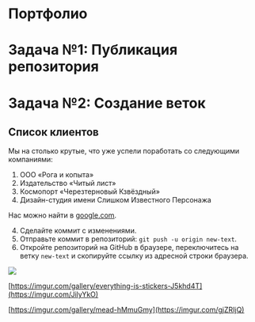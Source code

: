 # Портфолио

# Задача №1: Публикация репозитория

# Задача №2: Создание веток

## Список клиентов
Мы на столько крутые, что уже успели поработать со следующими компаниями:

1. ООО «Рога и копыта»
2. Издательство «Читый лист»
3. Космопорт «Черезтерновый Кзвёздный»
4. Дизайн-студия имени Слишком Известного Персонажа
   
Нас можно найти в <u>[google.com](https://google.com)</u>.

4. Сделайте коммит с изменениями.
5. Отправьте коммит в репозиторий: ```git push -u origin new-text```.
6. Откройте репозиторий на GitHub в браузере, переключитесь на ветку ```new-text``` и скопируйте ссылку из адресной строки браузера.

![](sprait.jpg)

[https://imgur.com/gallery/everything-is-stickers-J5khd4T](https://imgur.com/JilyYkO)


[https://imgur.com/gallery/mead-hMmuGmy](https://imgur.com/gjZRIjQ)
